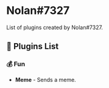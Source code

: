 # Nolan#7327
List of plugins created by Nolan#7327.

## 🔌 Plugins List




### 💰 Fun
* **Meme** - Sends a meme.

